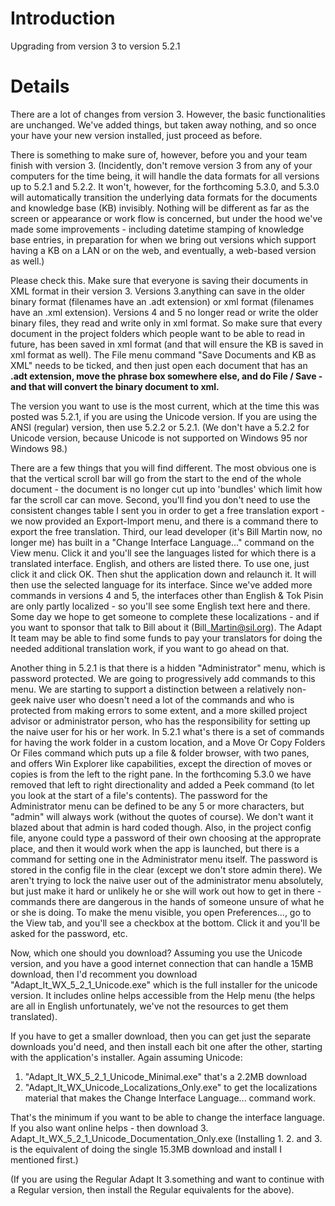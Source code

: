 # Introduction #

Upgrading from version 3 to version 5.2.1


# Details #

There are a lot of changes from version 3. However, the basic functionalities are unchanged. We've added things, but taken away nothing, and so once your have your new version installed, just proceed as before.

There is something to make sure of, however, before you and your team finish with version 3. (Incidently, don't remove version 3 from any of your computers for the time being, it will handle the data formats for all versions up to 5.2.1 and 5.2.2. It won't, however, for the  forthcoming 5.3.0, and 5.3.0 will automatically transition the underlying data formats for the documents and knowledge base (KB) invisibly. Nothing will be different as far as the screen or appearance or work flow is concerned, but under the hood we've made some improvements - including datetime stamping of knowledge base entries, in preparation for when we bring out versions which support having a KB on a LAN or on the web, and eventually, a web-based version as well.)

Please check this. Make sure that everyone is saving their documents in XML format in their version 3. Versions 3.anything can save in the older binary format (filenames have an .adt extension) or xml format (filenames have an .xml extension). Versions 4 and 5 no longer read or write the older binary files, they read and write only in xml format. So make sure that every document in the project folders which people want to be able to read in future, has been saved in xml format (and that will ensure the KB is saved in xml format as well). The File menu command "Save Documents and KB as XML" needs to be ticked, and then just open each document that has an **.adt extension, move the phrase box somewhere else, and do File / Save - and that will convert the binary document to xml.**

The version you want to use is the most current, which at the time this was posted was 5.2.1, if you are using the Unicode version. If you are using the ANSI (regular) version, then use 5.2.2 or 5.2.1. (We don't have a 5.2.2 for Unicode version, because Unicode is not supported on Windows 95 nor Windows 98.)

There are a few things that you will find different. The most obvious one is that the vertical scroll bar will go from the start to the end of the whole document - the document is no longer cut up into 'bundles' which limit how far the scroll car can move. Second, you'll find you don't need to use the consistent changes table I sent you in order to get a free translation export - we now provided an Export-Import menu, and there is a command there to export the free translation. Third, our lead developer (it's Bill Martin now, no longer me) has built in a "Change Interface Language..." command on the View menu. Click it and you'll see the languages listed for which there is a translated interface. English, and others are listed there. To use one, just click it and click OK. Then shut the application down and relaunch it. It will then use the selected language for its interface. Since we've added more commands in versions 4 and 5, the interfaces other than English & Tok Pisin are only partly localized - so you'll see some English text here and there. Some day we hope to get someone to complete these localizations - and if you want to sponsor that talk to Bill about it (Bill\_Martin@sil.org). The Adapt It team may be able to find some funds to pay your translators for doing the needed additional translation work, if you want to go ahead on that.

Another thing in 5.2.1 is that there is a hidden "Administrator" menu, which is password protected. We are going to progressively add commands to this menu. We are starting to support a distinction between a relatively non-geek naive user who doesn't need a lot of the commands and who is protected from making errors to some extent, and a more skilled project advisor or administrator person, who has the responsibility for setting up the naive user for his or her work. In 5.2.1 what's there is a set of commands for having the work folder in a custom location, and a Move Or Copy Folders Or Files command which puts up a file & folder browser, with two panes, and offers Win Explorer like capabilities, except the direction of moves or copies is from the left to the right pane. In the forthcoming 5.3.0 we have removed that left to right directionality and added a Peek command (to let you look at the start of a file's contents). The password for the Administrator menu can be defined to be any 5 or more characters, but "admin" will always work (without the quotes of course). We don't want it blazed about that admin is hard coded though. Also, in the project config file, anyone could type a password of their own choosing at the approprate place, and then it would work when the app is launched, but there is a command for setting one in the Administrator menu itself. The password is stored in the config file in the clear (except we don't store admin there). We aren't trying to lock the naive user out of the administrator menu absolutely, but just make it hard or unlikely he or she will work out how to get in there - commands there are dangerous in the hands of someone unsure of what he or she is doing. To make the menu visible, you open Preferences..., go to the View tab, and you'll see a checkbox at the bottom. Click it and  you'll be asked for the password, etc.

Now, which one should you download? Assuming you use the Unicode version, and you have a good internet connection that can handle a 15MB download, then I'd recomment you download "Adapt\_It\_WX\_5\_2\_1\_Unicode.exe" which is the full installer for the unicode version. It includes online helps accessible from the Help menu (the helps are all in English unfortunately, we've not the resources to get them translated).

If you have to get a smaller download, then you can get just the separate downloads you'd need, and then install each bit one after the other, starting with the application's installer. Again assuming Unicode:
1. "Adapt\_It\_WX\_5\_2\_1\_Unicode\_Minimal.exe"   that's a 2.2MB download
2. "Adapt\_It\_WX\_Unicode\_Localizations\_Only.exe" to get the localizations material  that makes the Change Interface Language... command work.

That's the minimum if you want to be able to change the interface language.
If you also want online helps - then download 3. Adapt\_It\_WX\_5\_2\_1\_Unicode\_Documentation\_Only.exe
(Installing 1. 2. and 3. is the equivalent of doing the single 15.3MB download and install I mentioned first.)

(If you are using the Regular Adapt It 3.something and want to continue with a Regular version, then install the Regular equivalents for the above).